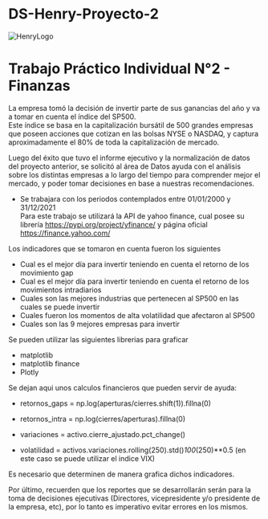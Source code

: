 # DS-Henry-Proyecto-2

![HenryLogo](https://d31uz8lwfmyn8g.cloudfront.net/Assets/logo-henry-white-lg.png)



# Trabajo Práctico Individual N°2 - Finanzas 

<p> La empresa tomó la decisión de invertir parte de sus ganancias del año y va a tomar en cuenta el índice del SP500.<br>
Este índice se basa en la capitalización bursátil de 500 grandes empresas que poseen acciones que cotizan en las bolsas NYSE o NASDAQ, y captura aproximadamente el 80% de toda la capitalización de mercado.</p>
Luego del éxito que tuvo el informe ejecutivo y la normalización de datos del proyecto anterior, se solicitó al área de Datos ayuda con el análisis sobre los distintas empresas a lo largo del tiempo para comprender mejor el mercado, y poder tomar decisiones en base a nuestras recomendaciones.

* Se trabajara con los periodos contemplados entre 01/01/2000 y 31/12/2021<br>
Para este trabajo se utilizará la API de yahoo finance, cual posee su librería https://pypi.org/project/yfinance/ y página oficial https://finance.yahoo.com/ <br>


Los indicadores que se tomaron en cuenta fueron los siguientes

- Cual es el mejor día para invertir teniendo en cuenta el retorno de los movimiento gap
- Cual es el mejor día para invertir teniendo en cuenta el retorno de los movimientos intradiarios 
- Cuales son las mejores industrias que pertenecen al SP500 en las cuales se puede invertir
- Cuales fueron los momentos de alta volatilidad que afectaron al SP500
- Cuales son las 9 mejores empresas para invertir



Se pueden utilizar las siguientes librerias para graficar

- matplotlib
- matplotlib finance
- Plotly

Se dejan aqui unos calculos financieros que pueden servir de ayuda:<br>


- retornos_gaps = np.log(aperturas/cierres.shift(1)).fillna(0)<br>

- retornos_intra = np.log(cierres/aperturas).fillna(0)<br>

- variaciones = activo.cierre_ajustado.pct_change()<br>

- volatilidad = activos.variaciones.rolling(250).std()*100*(250)**0.5 (en este caso se puede utilizar el indice VIX)<br>



Es necesario que determinen de manera grafica dichos indicadores.<br>

Por último, recuerden que los reportes que se desarrollarán serán para la toma de decisiones ejecutivas (Directores, vicepresidente y/o presidente de la empresa, etc), por lo tanto es imperativo evitar errores en los mismos. <br>


